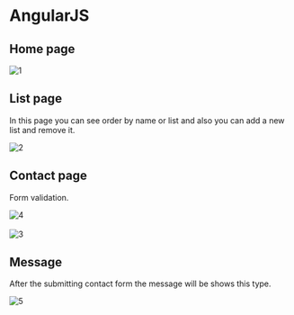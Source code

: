 # AngularJS

## Home page
![1](https://user-images.githubusercontent.com/34600724/51913339-42259200-23fc-11e9-93f9-058a7b6183b5.jpg)

## List page
In this page you can see order by name or list and also you can add a new list and remove it.

![2](https://user-images.githubusercontent.com/34600724/51913357-48b40980-23fc-11e9-9cd0-9a95f7cfc482.jpg)

## Contact page
Form validation.

![4](https://user-images.githubusercontent.com/34600724/51913371-4fdb1780-23fc-11e9-8ac3-58ef7b1ad884.jpg)<br><br>
![3](https://user-images.githubusercontent.com/34600724/51913364-4baefa00-23fc-11e9-9110-702be1493e32.jpg)

## Message
After the submitting contact form the message will be shows this type. 

![5](https://user-images.githubusercontent.com/34600724/51913376-54073500-23fc-11e9-994d-8d3004c1ac0b.jpg)
